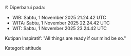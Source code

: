 ⏰ Diperbarui pada:
- WIB: Sabtu, 1 November 2025 21.24.42 UTC
- WITA: Sabtu, 1 November 2025 22.24.42 UTC
- WIT: Sabtu, 1 November 2025 23.24.42 UTC

Kutipan Inspiratif:
"All things are ready if our mind be so."


Kategori: attitude

